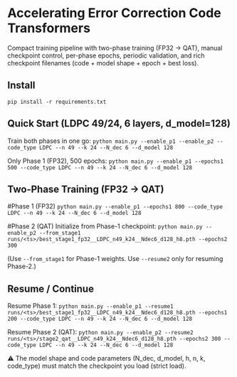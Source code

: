 # Accelerating Error Correction Code Transformers
Compact training pipeline with two-phase training (FP32 → QAT), manual checkpoint control, per-phase epochs, periodic validation, and rich checkpoint filenames (code + model shape + epoch + best loss).

## Install
`pip install -r requirements.txt`

## Quick Start (LDPC 49/24, 6 layers, d_model=128)
Train both phases in one go:
`python main.py --enable_p1 --enable_p2 --code_type LDPC --n 49 --k 24 --N_dec 6 --d_model 128`

Only Phase 1 (FP32), 500 epochs:
`python main.py --enable_p1 --epochs1 500 --code_type LDPC --n 49 --k 24 --N_dec 6 --d_model 128`

## Two-Phase Training (FP32 → QAT)
#Phase 1 (FP32)
`python main.py --enable_p1 --epochs1 800 --code_type LDPC --n 49 --k 24 --N_dec 6 --d_model 128`

#Phase 2 (QAT)
Initialize from Phase-1 checkpoint:
`python main.py --enable_p2 --from_stage1 runs/<ts>/best_stage1_fp32__LDPC_n49_k24__Ndec6_d128_h8.pth --epochs2 300`

(Use `--from_stage1` for Phase-1 weights. Use `--resume2` only for resuming Phase-2.)

## Resume / Continue
Resume Phase 1:
`python main.py --enable_p1 --resume1 runs/<ts>/best_stage1_fp32__LDPC_n49_k24__Ndec6_d128_h8.pth --epochs1 200 --code_type LDPC --n 49 --k 24 --N_dec 6 --d_model 128`

Resume Phase 2 (QAT):
`python main.py --enable_p2 --resume2 runs/<ts>/stage2_qat__LDPC_n49_k24__Ndec6_d128_h8.pth --epochs2 300 --code_type LDPC --n 49 --k 24 --N_dec 6 --d_model 128`

⚠️ The model shape and code parameters (N_dec, d_model, h, n, k, code_type) must match the checkpoint you load (strict load).
